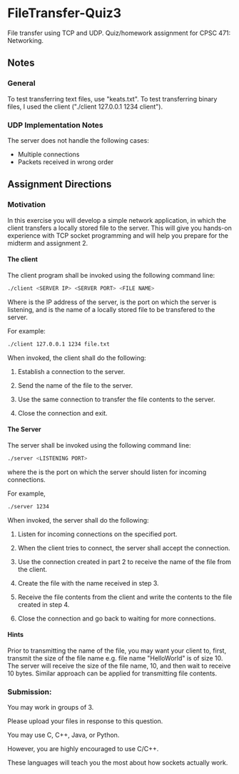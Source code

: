 # FileTransfer-Quiz3

File transfer using TCP and UDP. Quiz/homework assignment for CPSC 471: Networking.

## Notes

### General
To test transferring text files, use "keats.txt". To test transferring binary
files, I used the client ("./client 127.0.0.1 1234 client").

### UDP Implementation Notes
The server does not handle the following cases:
* Multiple connections
* Packets received in wrong order

## Assignment Directions

### Motivation
In this exercise you will develop a simple network application, in which the
client transfers a locally stored file to the server. This will give you
hands-on experience with TCP socket programming and will help you prepare for
the midterm and assignment 2.

#### The client

The client program shall be invoked using the following command line:
```bash
./client <SERVER IP> <SERVER PORT> <FILE NAME>
```

Where <SERVER IP> is the IP address of the server, <SERVER PORT> is the port on
which the server is listening, and <FILE NAME> is the name of a locally stored
file to be transfered to the server.

For example: 
```bash 
./client 127.0.0.1 1234 file.txt
```

When invoked, the client shall do the following:

1. Establish a connection to the server.

2. Send the name of the file to the server.

3. Use the same connection to transfer the file contents to the server.

4. Close the connection and exit.

#### The Server

The server shall be invoked using the following command line:

```bash
./server <LISTENING PORT>
```

where the <LISTENING PORT> is the port on which the server should listen for
incoming connections.

For example, 
```bash
./server 1234
```

When invoked, the server shall do the following:

1. Listen for incoming connections on the specified port.

2. When the client tries to connect, the server shall accept the connection.

3. Use the connection created in part 2 to receive the name of the file from the
   client.

4. Create the file with the name received in step 3.

5. Receive the file contents from the client and write the contents to the file
   created in step 4.

6. Close the connection and go back to waiting for more connections.

#### Hints
Prior to transmitting the name of the file, you may want your client to, first,
transmit the size of the file name e.g. file name "HelloWorld" is of size 10.
The server will receive the size of the file name, 10, and then wait to receive
10 bytes.  Similar approach can be applied for transmitting file contents.

 

### Submission:
You may work in groups of 3.

Please upload your files in response to this question.

You may use C, C++, Java, or Python.

However, you are highly encouraged to use C/C++.

These languages will teach you the most about how sockets actually work.
